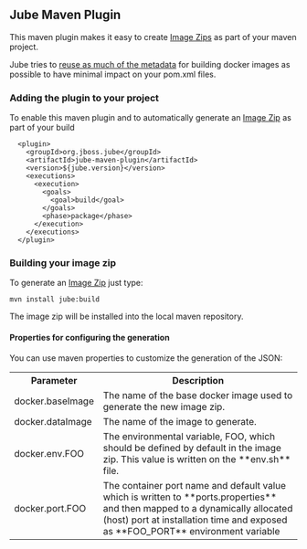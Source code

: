 ## Jube Maven Plugin

This maven plugin makes it easy to create [Image Zips](imageZips.html) as part of your maven project. 

Jube tries to [reuse as much of the metadata](goals.html) for building docker images as possible to have minimal impact on your pom.xml files.

### Adding the plugin to your project

To enable this maven plugin and to automatically generate an [Image Zip](imageZips.html) as part of your build

      <plugin>
        <groupId>org.jboss.jube</groupId>
        <artifactId>jube-maven-plugin</artifactId>
        <version>${jube.version}</version>
        <executions>
          <execution>
            <goals>
              <goal>build</goal>
            </goals>
            <phase>package</phase>
          </execution>
        </executions>
      </plugin>

### Building your image zip

To generate an [Image Zip](imageZips.html) just type:

    mvn install jube:build

The image zip will be installed into the local maven repository.

#### Properties for configuring the generation

You can use maven properties to customize the generation of the JSON:

<table class="table table-striped">
<tr>
<th>Parameter</th>
<th>Description</th>
</tr>
<tr>
<td>docker.baseImage</td>
<td>The name of the base docker image used to generate the new image zip.</td>
</tr>
<tr>
<td>docker.dataImage</td>
<td>The name of the image to generate.</td>
</tr>
<tr>
<td>docker.env.FOO</td>
<td>The environmental variable, FOO, which should be defined by default in the image zip. This value is written on the  **env.sh** file.</td>
</tr>
<tr>
<td>docker.port.FOO</td>
<td>The container port name and default value which is written to **ports.properties** and then mapped to a dynamically allocated (host) port at installation time and exposed as **FOO_PORT** environment variable
</tr>
</table>
